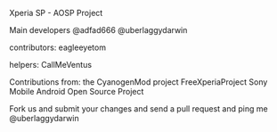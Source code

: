 Xperia SP - AOSP Project

Main developers
@adfad666 
@uberlaggydarwin

contributors:
eagleeyetom

helpers: CallMeVentus

Contributions from:
the CyanogenMod project
FreeXperiaProject
Sony Mobile
Android Open Source Project

Fork us and submit your changes and send a pull request and ping me @uberlaggydarwin
